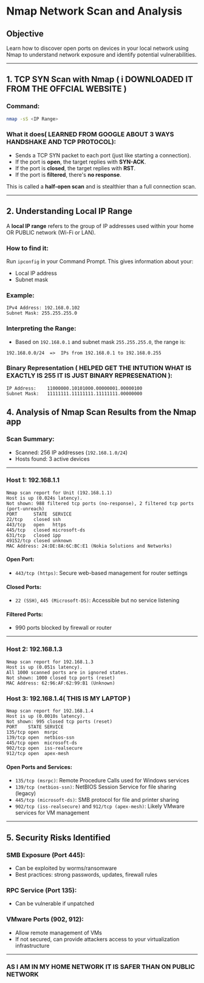 # Nmap Network Scan and Analysis

## Objective

Learn how to discover open ports on devices in your local network using Nmap to understand network exposure and identify potential vulnerabilities.

---

## 1. TCP SYN Scan with Nmap ( i DOWNLOADED IT FROM THE OFFCIAL WEBSITE ) 

### Command:

```bash
nmap -sS <IP Range>
```

### What it does( LEARNED FROM GOOGLE ABOUT 3 WAYS HANDSHAKE AND TCP PROTOCOL):

- Sends a TCP SYN packet to each port (just like starting a connection).
- If the port is **open**, the target replies with **SYN-ACK**.
- If the port is **closed**, the target replies with **RST**.
- If the port is **filtered**, there's **no response**.

This is called a **half-open scan** and is stealthier than a full connection scan.

---

## 2. Understanding Local IP Range 

A **local IP range** refers to the group of IP addresses used within your home  OR PUBLIC network (Wi-Fi or LAN).

### How to find it:

Run `ipconfig` in your Command Prompt. This gives information about your:

- Local IP address
- Subnet mask

### Example:

```
IPv4 Address: 192.168.0.102
Subnet Mask: 255.255.255.0
```

### Interpreting the Range:

- Based on `192.168.0.1` and subnet mask `255.255.255.0`, the range is:

```
192.168.0.0/24  =>  IPs from 192.168.0.1 to 192.168.0.255
```

### Binary Representation ( HELPED GET THE INTUTION WHAT IS EXACTLY IS 255 IT IS JUST BINARY REPRESENATION ):

```
IP Address:    11000000.10101000.00000001.00000100
Subnet Mask:   11111111.11111111.11111111.00000000
```

## 4. Analysis of Nmap Scan Results from the Nmap app

### Scan Summary:

- Scanned: 256 IP addresses (`192.168.1.0/24`)
- Hosts found: 3 active devices

---

### Host 1: 192.168.1.1 

```
Nmap scan report for Unit (192.168.1.1)
Host is up (0.024s latency).
Not shown: 988 filtered tcp ports (no-response), 2 filtered tcp ports (port-unreach)
PORT      STATE  SERVICE
22/tcp    closed ssh
443/tcp   open   https
445/tcp   closed microsoft-ds
631/tcp   closed ipp
49152/tcp closed unknown
MAC Address: 24:DE:8A:6C:BC:E1 (Nokia Solutions and Networks)
```

#### Open Port:

- `443/tcp (https)`: Secure web-based management for router settings

#### Closed Ports:

- `22 (SSH)`, `445 (Microsoft-DS)`: Accessible but no service listening

#### Filtered Ports:

- 990 ports blocked by firewall or router

---

### Host 2: 192.168.1.3

```
Nmap scan report for 192.168.1.3
Host is up (0.051s latency).
All 1000 scanned ports are in ignored states.
Not shown: 1000 closed tcp ports (reset)
MAC Address: 62:96:AF:62:99:B1 (Unknown)
```
### Host 3: 192.168.1.4( THIS IS MY LAPTOP )

```
Nmap scan report for 192.168.1.4
Host is up (0.0010s latency).
Not shown: 995 closed tcp ports (reset)
PORT    STATE SERVICE
135/tcp open  msrpc
139/tcp open  netbios-ssn
445/tcp open  microsoft-ds
902/tcp open  iss-realsecure
912/tcp open  apex-mesh
```

#### Open Ports and Services:

- `135/tcp (msrpc)`: Remote Procedure Calls used for Windows services
- `139/tcp (netbios-ssn)`: NetBIOS Session Service for file sharing (legacy)
- `445/tcp (microsoft-ds)`: SMB protocol for file and printer sharing
- `902/tcp (iss-realsecure)` and `912/tcp (apex-mesh)`: Likely VMware services for VM management

---

## 5. Security Risks Identified

### SMB Exposure (Port 445):

- Can be exploited by worms/ransomware 
- Best practices: strong passwords, updates, firewall rules

### RPC Service (Port 135):

- Can be vulnerable if unpatched

### VMware Ports (902, 912):

- Allow remote management of VMs
- If not secured, can provide attackers access to your virtualization infrastructure

---
### AS I AM IN MY HOME NETWORK IT IS SAFER THAN ON PUBLIC NETWORK 

